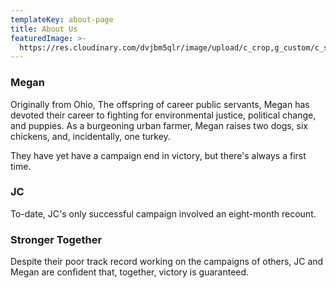 ```yaml
---
templateKey: about-page
title: About Us
featuredImage: >-
  https://res.cloudinary.com/dvjbm5qlr/image/upload/c_crop,g_custom/c_scale,w_1200/v1579838540/DSC_0433.NEF_gl1dzx.jpg
---
```

### Megan

Originally from Ohio, The offspring of career public servants, Megan has devoted their career to fighting for environmental justice, political change, and puppies. As a burgeoning urban farmer, Megan raises two dogs, six chickens, and, incidentally, one turkey.

They have yet have a campaign end in victory, but there's always a first time.

### JC

To-date, JC's only successful campaign involved an eight-month recount.

### Stronger Together

Despite their poor track record working on the campaigns of others, JC and Megan are confident that, together, victory is guaranteed.
